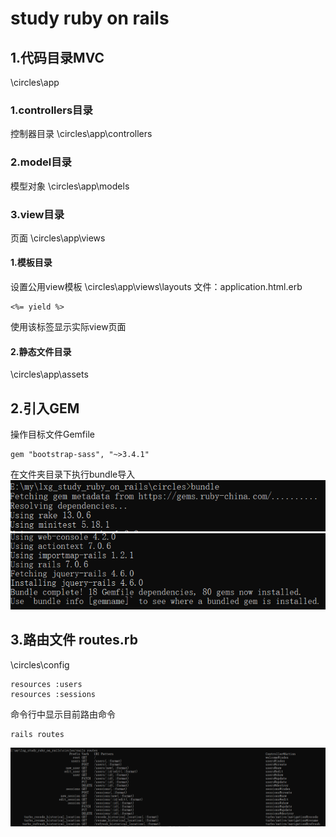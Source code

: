 # study ruby on rails
## 1.代码目录MVC
\circles\app
### 1.controllers目录
控制器目录
\circles\app\controllers
### 2.model目录
模型对象
\circles\app\models
### 3.view目录
页面
\circles\app\views
#### 1.模板目录
设置公用view模板
\circles\app\views\layouts
文件：application.html.erb
````
<%= yield %>
````
使用该标签显示实际view页面
#### 2.静态文件目录
\circles\app\assets

## 2.引入GEM
操作目标文件Gemfile
````
gem "bootstrap-sass", "~>3.4.1"
````
在文件夹目录下执行bundle导入
![Image](https://github.com/lxg6370592/lxg_study_ruby_on_rails/blob/main/image/bundle.png?raw=true) 
![Image](https://github.com/lxg6370592/lxg_study_ruby_on_rails/blob/main/image/bundel_end.png?raw=true) 


## 3.路由文件 routes.rb
\circles\config

````
resources :users
resources :sessions
````
命令行中显示目前路由命令
````
rails routes
````
![Image](https://github.com/lxg6370592/lxg_study_ruby_on_rails/blob/main/image/routes.png?raw=true) 
